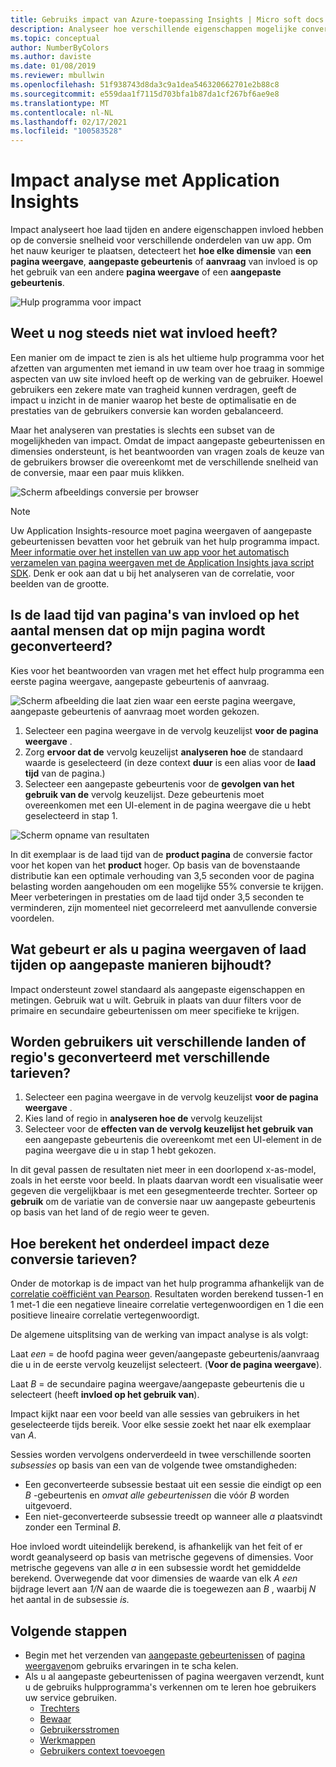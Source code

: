 ```yaml
---
title: Gebruiks impact van Azure-toepassing Insights | Micro soft docs
description: Analyseer hoe verschillende eigenschappen mogelijke conversie tarieven voor delen van uw apps hebben.
ms.topic: conceptual
author: NumberByColors
ms.author: daviste
ms.date: 01/08/2019
ms.reviewer: mbullwin
ms.openlocfilehash: 51f938743d8da3c9a1dea546320662701e2b88c8
ms.sourcegitcommit: e559daa1f7115d703bfa1b87da1cf267bf6ae9e8
ms.translationtype: MT
ms.contentlocale: nl-NL
ms.lasthandoff: 02/17/2021
ms.locfileid: "100583528"
---
```

# <a name="impact-analysis-with-application-insights"></a>Impact analyse met Application Insights

Impact analyseert hoe laad tijden en andere eigenschappen invloed hebben op de conversie snelheid voor verschillende onderdelen van uw app. Om het nauw keuriger te plaatsen, detecteert het **hoe elke dimensie** van **een pagina weergave**, **aangepaste gebeurtenis** of **aanvraag** van invloed is op het gebruik van een andere **pagina weergave** of een **aangepaste gebeurtenis**. 

![Hulp programma voor impact](./media/usage-impact/0001-impact.png)

## <a name="still-not-sure-what-impact-does"></a>Weet u nog steeds niet wat invloed heeft?

Een manier om de impact te zien is als het ultieme hulp programma voor het afzetten van argumenten met iemand in uw team over hoe traag in sommige aspecten van uw site invloed heeft op de werking van de gebruiker. Hoewel gebruikers een zekere mate van tragheid kunnen verdragen, geeft de impact u inzicht in de manier waarop het beste de optimalisatie en de prestaties van de gebruikers conversie kan worden gebalanceerd.

Maar het analyseren van prestaties is slechts een subset van de mogelijkheden van impact. Omdat de impact aangepaste gebeurtenissen en dimensies ondersteunt, is het beantwoorden van vragen zoals de keuze van de gebruikers browser die overeenkomt met de verschillende snelheid van de conversie, maar een paar muis klikken.

![Scherm afbeeldings conversie per browser](./media/usage-impact/0004-browsers.png)

> [!NOTE]
> Uw Application Insights-resource moet pagina weergaven of aangepaste gebeurtenissen bevatten voor het gebruik van het hulp programma impact. [Meer informatie over het instellen van uw app voor het automatisch verzamelen van pagina weergaven met de Application Insights java script SDK](./javascript.md). Denk er ook aan dat u bij het analyseren van de correlatie, voor beelden van de grootte.
>
>

## <a name="is-page-load-time-impacting-how-many-people-convert-on-my-page"></a>Is de laad tijd van pagina's van invloed op het aantal mensen dat op mijn pagina wordt geconverteerd?

Kies voor het beantwoorden van vragen met het effect hulp programma een eerste pagina weergave, aangepaste gebeurtenis of aanvraag.

![Scherm afbeelding die laat zien waar een eerste pagina weergave, aangepaste gebeurtenis of aanvraag moet worden gekozen.](./media/usage-impact/0002-dropdown.png)

1. Selecteer een pagina weergave in de vervolg keuzelijst **voor de pagina weergave** .
2. Zorg **ervoor dat de** vervolg keuzelijst **analyseren hoe** de standaard waarde is geselecteerd (in deze context **duur** is een alias voor de **laad tijd** van de pagina.)
3. Selecteer een aangepaste gebeurtenis voor de **gevolgen van het gebruik van de** vervolg keuzelijst. Deze gebeurtenis moet overeenkomen met een UI-element in de pagina weergave die u hebt geselecteerd in stap 1.

![Scherm opname van resultaten](./media/usage-impact/0003-results.png)

In dit exemplaar is de laad tijd van de **product pagina** de conversie factor voor het kopen van het **product** hoger. Op basis van de bovenstaande distributie kan een optimale verhouding van 3,5 seconden voor de pagina belasting worden aangehouden om een mogelijke 55% conversie te krijgen. Meer verbeteringen in prestaties om de laad tijd onder 3,5 seconden te verminderen, zijn momenteel niet gecorreleerd met aanvullende conversie voordelen.

## <a name="what-if-im-tracking-page-views-or-load-times-in-custom-ways"></a>Wat gebeurt er als u pagina weergaven of laad tijden op aangepaste manieren bijhoudt?

Impact ondersteunt zowel standaard als aangepaste eigenschappen en metingen. Gebruik wat u wilt. Gebruik in plaats van duur filters voor de primaire en secundaire gebeurtenissen om meer specifieke te krijgen.

## <a name="do-users-from-different-countries-or-regions-convert-at-different-rates"></a>Worden gebruikers uit verschillende landen of regio's geconverteerd met verschillende tarieven?

1. Selecteer een pagina weergave in de vervolg keuzelijst **voor de pagina weergave** .
2. Kies land of regio in **analyseren hoe de** vervolg keuzelijst
3. Selecteer voor de **effecten van de vervolg keuzelijst het gebruik van** een aangepaste gebeurtenis die overeenkomt met een UI-element in de pagina weergave die u in stap 1 hebt gekozen.

In dit geval passen de resultaten niet meer in een doorlopend x-as-model, zoals in het eerste voor beeld. In plaats daarvan wordt een visualisatie weer gegeven die vergelijkbaar is met een gesegmenteerde trechter. Sorteer op **gebruik** om de variatie van de conversie naar uw aangepaste gebeurtenis op basis van het land of de regio weer te geven.


## <a name="how-does-the-impact-tool-calculate-these-conversion-rates"></a>Hoe berekent het onderdeel impact deze conversie tarieven?

Onder de motorkap is de impact van het hulp programma afhankelijk van de [correlatie coëfficiënt van Pearson](https://en.wikipedia.org/wiki/Pearson_correlation_coefficient). Resultaten worden berekend tussen-1 en 1 met-1 die een negatieve lineaire correlatie vertegenwoordigen en 1 die een positieve lineaire correlatie vertegenwoordigt.

De algemene uitsplitsing van de werking van impact analyse is als volgt:

Laat _een_ = de hoofd pagina weer geven/aangepaste gebeurtenis/aanvraag die u in de eerste vervolg keuzelijst selecteert. (**Voor de pagina weergave**).

Laat _B_ = de secundaire pagina weergave/aangepaste gebeurtenis die u selecteert (heeft **invloed op het gebruik van**).

Impact kijkt naar een voor beeld van alle sessies van gebruikers in het geselecteerde tijds bereik. Voor elke sessie zoekt het naar elk exemplaar van _A_.

Sessies worden vervolgens onderverdeeld in twee verschillende soorten _subsessies_ op basis van een van de volgende twee omstandigheden:

- Een geconverteerde subsessie bestaat uit een sessie die eindigt op een _B_ -gebeurtenis en _omvat alle gebeurtenissen_ die vóór _B_ worden uitgevoerd.
- Een niet-geconverteerde subsessie treedt op wanneer alle _a_ plaatsvindt zonder een Terminal _B_.

Hoe invloed wordt uiteindelijk berekend, is afhankelijk van het feit of er wordt geanalyseerd op basis van metrische gegevens of dimensies. Voor metrische gegevens van alle _a_ in een subsessie wordt het gemiddelde berekend. Overwegende dat voor dimensies de waarde van elk _A een_ bijdrage levert aan _1/N_ aan de waarde die is toegewezen aan _B_ , waarbij _N_ het aantal in de subsessie _is._

## <a name="next-steps"></a>Volgende stappen

- Begin met het verzenden van [aangepaste gebeurtenissen](./api-custom-events-metrics.md#trackevent) of [pagina weergaven](./api-custom-events-metrics.md#page-views)om gebruiks ervaringen in te scha kelen.
- Als u al aangepaste gebeurtenissen of pagina weergaven verzendt, kunt u de gebruiks hulpprogramma's verkennen om te leren hoe gebruikers uw service gebruiken.
    - [Trechters](usage-funnels.md)
    - [Bewaar](usage-retention.md)
    - [Gebruikersstromen](usage-flows.md)
    - [Werkmappen](../visualize/workbooks-overview.md)
    - [Gebruikers context toevoegen](usage-send-user-context.md)

